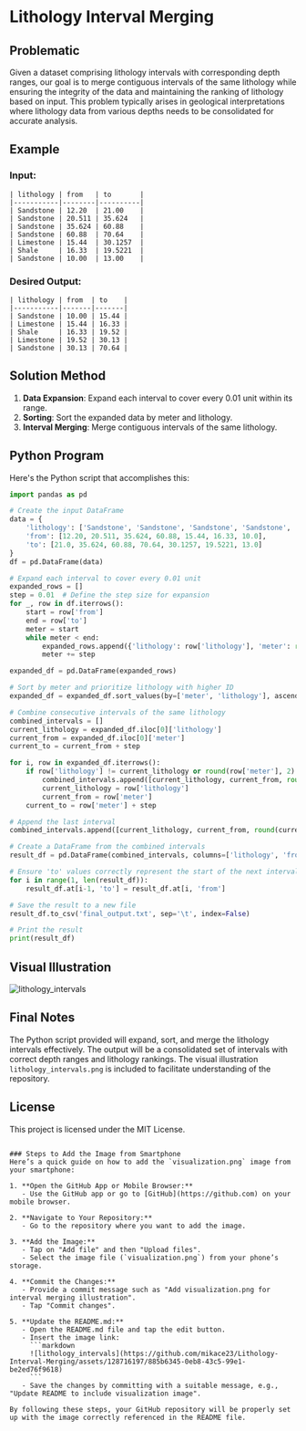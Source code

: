 # Lithology Interval Merging

## Problematic

Given a dataset comprising lithology intervals with corresponding depth ranges, our goal is to merge contiguous intervals of the same lithology while ensuring the integrity of the data and maintaining the ranking of lithology based on input. This problem typically arises in geological interpretations where lithology data from various depths needs to be consolidated for accurate analysis.

## Example

### Input:
```
| lithology | from   | to       |
|-----------|--------|----------|
| Sandstone | 12.20  | 21.00    |
| Sandstone | 20.511 | 35.624   |
| Sandstone | 35.624 | 60.88    |
| Sandstone | 60.88  | 70.64    |
| Limestone | 15.44  | 30.1257  |
| Shale     | 16.33  | 19.5221  |
| Sandstone | 10.00  | 13.00    |
```

### Desired Output:
```
| lithology | from  | to    |
|-----------|-------|-------|
| Sandstone | 10.00 | 15.44 |
| Limestone | 15.44 | 16.33 |
| Shale     | 16.33 | 19.52 |
| Limestone | 19.52 | 30.13 |
| Sandstone | 30.13 | 70.64 |
```

## Solution Method

1. **Data Expansion**: Expand each interval to cover every 0.01 unit within its range.
2. **Sorting**: Sort the expanded data by meter and lithology.
3. **Interval Merging**: Merge contiguous intervals of the same lithology.

## Python Program

Here's the Python script that accomplishes this:

```python
import pandas as pd

# Create the input DataFrame
data = {
    'lithology': ['Sandstone', 'Sandstone', 'Sandstone', 'Sandstone', 'Limestone', 'Shale', 'Sandstone'],
    'from': [12.20, 20.511, 35.624, 60.88, 15.44, 16.33, 10.0],
    'to': [21.0, 35.624, 60.88, 70.64, 30.1257, 19.5221, 13.0]
}
df = pd.DataFrame(data)

# Expand each interval to cover every 0.01 unit
expanded_rows = []
step = 0.01  # Define the step size for expansion
for _, row in df.iterrows():
    start = row['from']
    end = row['to']
    meter = start
    while meter < end:
        expanded_rows.append({'lithology': row['lithology'], 'meter': round(meter, 2)})
        meter += step

expanded_df = pd.DataFrame(expanded_rows)

# Sort by meter and prioritize lithology with higher ID
expanded_df = expanded_df.sort_values(by=['meter', 'lithology'], ascending=[True, False])

# Combine consecutive intervals of the same lithology
combined_intervals = []
current_lithology = expanded_df.iloc[0]['lithology']
current_from = expanded_df.iloc[0]['meter']
current_to = current_from + step

for i, row in expanded_df.iterrows():
    if row['lithology'] != current_lithology or round(row['meter'], 2) != round(current_to, 2):
        combined_intervals.append([current_lithology, current_from, round(current_to, 2)])
        current_lithology = row['lithology']
        current_from = row['meter']
    current_to = row['meter'] + step

# Append the last interval
combined_intervals.append([current_lithology, current_from, round(current_to, 2)])

# Create a DataFrame from the combined intervals
result_df = pd.DataFrame(combined_intervals, columns=['lithology', 'from', 'to'])

# Ensure 'to' values correctly represent the start of the next interval
for i in range(1, len(result_df)):
    result_df.at[i-1, 'to'] = result_df.at[i, 'from']

# Save the result to a new file
result_df.to_csv('final_output.txt', sep='\t', index=False)

# Print the result
print(result_df)
```

## Visual Illustration

![lithology_intervals](https://github.com/mikace23/Lithology-Interval-Merging/assets/128716197/885b6345-0eb8-43c5-99e1-be2ed76f9618)

## Final Notes

The Python script provided will expand, sort, and merge the lithology intervals effectively. The output will be a consolidated set of intervals with correct depth ranges and lithology rankings. The visual illustration `lithology_intervals.png` is included to facilitate understanding of the repository.

## License

This project is licensed under the MIT License.
```

### Steps to Add the Image from Smartphone
Here’s a quick guide on how to add the `visualization.png` image from your smartphone:

1. **Open the GitHub App or Mobile Browser:**
   - Use the GitHub app or go to [GitHub](https://github.com) on your mobile browser.

2. **Navigate to Your Repository:**
   - Go to the repository where you want to add the image.

3. **Add the Image:**
   - Tap on "Add file" and then "Upload files".
   - Select the image file (`visualization.png`) from your phone’s storage.

4. **Commit the Changes:**
   - Provide a commit message such as "Add visualization.png for interval merging illustration".
   - Tap "Commit changes".

5. **Update the README.md:**
   - Open the README.md file and tap the edit button.
   - Insert the image link:
     ```markdown
     ![lithology_intervals](https://github.com/mikace23/Lithology-Interval-Merging/assets/128716197/885b6345-0eb8-43c5-99e1-be2ed76f9618)
     ```
   - Save the changes by committing with a suitable message, e.g., "Update README to include visualization image".

By following these steps, your GitHub repository will be properly set up with the image correctly referenced in the README file.

